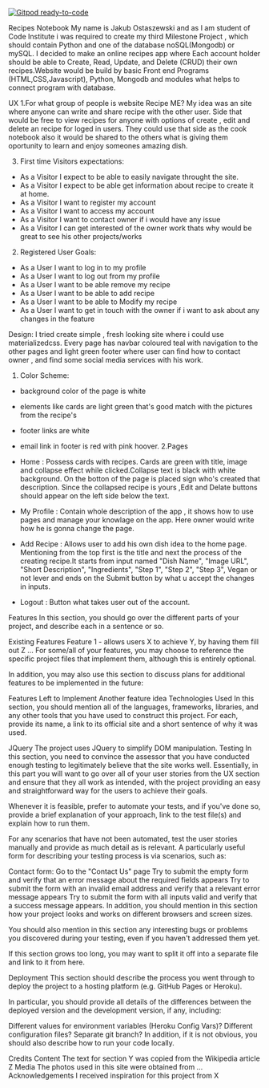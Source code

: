 [![Gitpod ready-to-code](https://img.shields.io/badge/Gitpod-ready--to--code-blue?logo=gitpod)](https://gitpod.io/#https://github.com/Jakub1994/Bookwithrecepies)


Recipes Notebook
My name is Jakub Ostaszewski and as I am student of Code Institute i was required to create my third Milestone Project
, which should contain Python and one of the database noSQL(Mongodb) or mySQL.
I decided to make an online recipes app where Each account holder should be able to Create, Read, Update, and Delete (CRUD) their own recipes.Website would be build by basic Front end Programs (HTML,CSS,Javascript), Python, Mongodb and modules what helps to connect program with database.


UX
1.For what group of people is website Recipe ME?
My idea was an site where anyone can write and share recipe with the other user.
Side that would be free to view recipes for anyone with options of create , edit and delete an recipe for loged in users.
They could use that side as the cook notebook also it would be shared to the others what is giving them oportunity to learn and enjoy someones amazing dish.

3. First time Visitors expectations:
- As a Visitor I expect to be able to easily navigate throught the site.
- As a Visitor I expect to be able get information about recipe to create it at home.
- As a Visitor I want to register my account
- As a Visitor I want to access my account
- As a Visitor I want to contact owner if i would have any issue
- As a Visitor I can get interested of the owner work thats why would be
great to see his other projects/works
2. Registered User Goals:
- As a User I want to log in to my profile
- As a User I want to log out from my profile
- As a User I want to be able remove my recipe
- As a User I want to be able to add recipe
- As a User I want to be able to Modify my recipe
- As a User I want to get in touch with the owner if i want to ask about any changes 
in the feature

Design:
I tried create simple , fresh looking site where i could use materializedcss.
Every page has navbar coloured teal with navigation to the other pages and light green footer where user can find how to contact owner , and find some social media services with his work.
1. Color Scheme:
- background color of the page is white
- elements like cards are light green that's good match with the pictures from the recipe's
- footer links are white
- email link in footer is red with pink hoover.
2.Pages

- Home : Possess cards with recipes. Cards are green with title,
    image and collapse effect while clicked.Collapse text is black with white background.
    On the botton of the page is placed sign who's created that description.
    Since the collapsed recipe is yours ,Edit and Delate buttons should appear on the left side below the text.

- My Profile : Contain whole description of the app , it shows how to use pages
    and manage your knowlage on the app. Here owner would write
    how he is gonna change the page.

- Add Recipe : Allows user to add his own dish idea to the home page.
    Mentioning from the top first is the title and next the process of the creating recipe.It starts from input named "Dish Name", "Image URL", "Short Description", "Ingredients", "Step 1", "Step 2", "Step 3", Vegan or not lever and ends on the Submit button by what u accept the changes in inputs.
- Logout : Button what takes user out of the account.


Features
In this section, you should go over the different parts of your project, and describe each in a sentence or so.

Existing Features
Feature 1 - allows users X to achieve Y, by having them fill out Z
...
For some/all of your features, you may choose to reference the specific project files that implement them, although this is entirely optional.

In addition, you may also use this section to discuss plans for additional features to be implemented in the future:

Features Left to Implement
Another feature idea
Technologies Used
In this section, you should mention all of the languages, frameworks, libraries, and any other tools that you have used to construct this project. For each, provide its name, a link to its official site and a short sentence of why it was used.

JQuery
The project uses JQuery to simplify DOM manipulation.
Testing
In this section, you need to convince the assessor that you have conducted enough testing to legitimately believe that the site works well. Essentially, in this part you will want to go over all of your user stories from the UX section and ensure that they all work as intended, with the project providing an easy and straightforward way for the users to achieve their goals.

Whenever it is feasible, prefer to automate your tests, and if you've done so, provide a brief explanation of your approach, link to the test file(s) and explain how to run them.

For any scenarios that have not been automated, test the user stories manually and provide as much detail as is relevant. A particularly useful form for describing your testing process is via scenarios, such as:

Contact form:
Go to the "Contact Us" page
Try to submit the empty form and verify that an error message about the required fields appears
Try to submit the form with an invalid email address and verify that a relevant error message appears
Try to submit the form with all inputs valid and verify that a success message appears.
In addition, you should mention in this section how your project looks and works on different browsers and screen sizes.

You should also mention in this section any interesting bugs or problems you discovered during your testing, even if you haven't addressed them yet.

If this section grows too long, you may want to split it off into a separate file and link to it from here.

Deployment
This section should describe the process you went through to deploy the project to a hosting platform (e.g. GitHub Pages or Heroku).

In particular, you should provide all details of the differences between the deployed version and the development version, if any, including:

Different values for environment variables (Heroku Config Vars)?
Different configuration files?
Separate git branch?
In addition, if it is not obvious, you should also describe how to run your code locally.

Credits
Content
The text for section Y was copied from the Wikipedia article Z
Media
The photos used in this site were obtained from ...
Acknowledgements
I received inspiration for this project from X